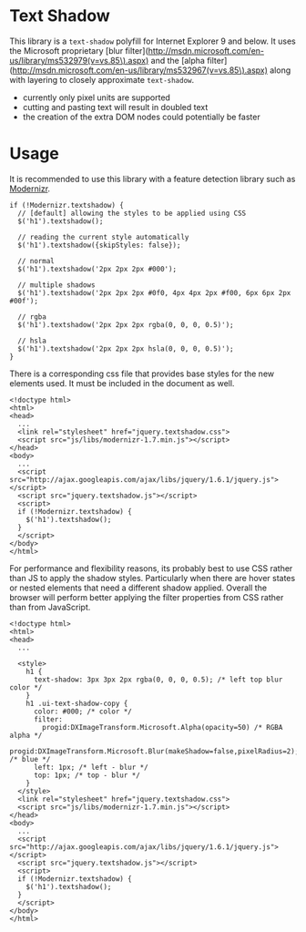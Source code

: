# Text Shadow
This library is a `text-shadow` polyfill for Internet Explorer 9 and below. It uses the Microsoft proprietary [blur filter](http://msdn.microsoft.com/en-us/library/ms532979(v=vs.85\).aspx) and the [alpha filter](http://msdn.microsoft.com/en-us/library/ms532967(v=vs.85\).aspx) along with layering to closely approximate `text-shadow`.

* currently only pixel units are supported
* cutting and pasting text will result in doubled text
* the creation of the extra DOM nodes could potentially be faster

# Usage
It is recommended to use this library with a feature detection library such as [Modernizr](http://www.modernizr.com/docs/#textshadow).

    if (!Modernizr.textshadow) {
      // [default] allowing the styles to be applied using CSS
      $('h1').textshadow();

      // reading the current style automatically
      $('h1').textshadow({skipStyles: false});
      
      // normal
      $('h1').textshadow('2px 2px 2px #000');
      
      // multiple shadows
      $('h1').textshadow('2px 2px 2px #0f0, 4px 4px 2px #f00, 6px 6px 2px #00f');
      
      // rgba
      $('h1').textshadow('2px 2px 2px rgba(0, 0, 0, 0.5)');
      
      // hsla
      $('h1').textshadow('2px 2px 2px hsla(0, 0, 0, 0.5)');
    }
    
There is a corresponding css file that provides base styles for the new elements used. It must be included in the document as well.

    <!doctype html>
    <html>
    <head>
      ...
      <link rel="stylesheet" href="jquery.textshadow.css">
      <script src="js/libs/modernizr-1.7.min.js"></script>
    </head>
    <body>
      ...
      <script src="http://ajax.googleapis.com/ajax/libs/jquery/1.6.1/jquery.js"></script>
      <script src="jquery.textshadow.js"></script>
      <script>
      if (!Modernizr.textshadow) {
        $('h1').textshadow();
      }
      </script>
    </body>
    </html>

For performance and flexibility reasons, its probably best to use CSS rather than JS to apply the shadow styles. Particularly when there are hover states or nested elements that need a different shadow applied. Overall the browser will perform better applying the filter properties from CSS rather than from JavaScript.

    <!doctype html>
    <html>
    <head>
      ...

      <style>
        h1 {
          text-shadow: 3px 3px 2px rgba(0, 0, 0, 0.5); /* left top blur color */
        }
        h1 .ui-text-shadow-copy {
          color: #000; /* color */
          filter:
            progid:DXImageTransform.Microsoft.Alpha(opacity=50) /* RGBA alpha */
            progid:DXImageTransform.Microsoft.Blur(makeShadow=false,pixelRadius=2); /* blue */
          left: 1px; /* left - blur */
          top: 1px; /* top - blur */
        }
      </style>
      <link rel="stylesheet" href="jquery.textshadow.css">
      <script src="js/libs/modernizr-1.7.min.js"></script>
    </head>
    <body>
      ...
      <script src="http://ajax.googleapis.com/ajax/libs/jquery/1.6.1/jquery.js"></script>
      <script src="jquery.textshadow.js"></script>
      <script>
      if (!Modernizr.textshadow) {
        $('h1').textshadow();
      }
      </script>
    </body>
    </html>